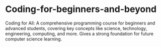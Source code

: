 # Coding-for-beginners-and-beyond
Coding for All: A comprehensive programming course for beginners and advanced students, covering key concepts like science, technology, engineering, computing, and more. Gives a strong foundation for future computer science learning.
